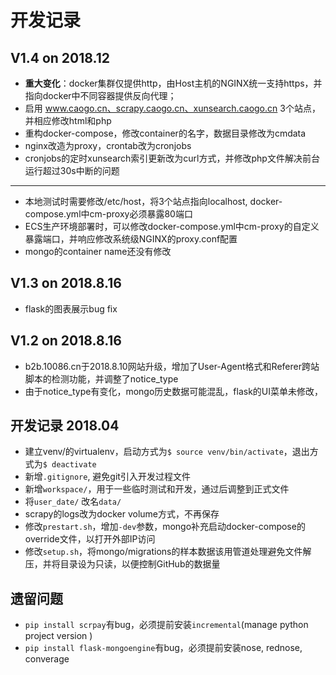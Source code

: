 # 开发记录

## V1.4 on 2018.12

- **重大变化**：docker集群仅提供http，由Host主机的NGINX统一支持https，并指向docker中不同容器提供反向代理；
- 启用 www.caogo.cn、scrapy.caogo.cn、xunsearch.caogo.cn 3个站点，并相应修改html和php
- 重构docker-compose，修改container的名字，数据目录修改为cmdata
- nginx改造为proxy，crontab改为cronjobs
- cronjobs的定时xunsearch索引更新改为curl方式，并修改php文件解决前台运行超过30s中断的问题

---

- 本地测试时需要修改/etc/host，将3个站点指向localhost, docker-compose.yml中cm-proxy必须暴露80端口
- ECS生产环境部署时，可以修改docker-compose.yml中cm-proxy的自定义暴露端口，并响应修改系统级NGINX的proxy.conf配置
- mongo的container name还没有修改

## V1.3 on 2018.8.16

- flask的图表展示bug fix

## V1.2 on 2018.8.16

- b2b.10086.cn于2018.8.10网站升级，增加了User-Agent格式和Referer跨站脚本的检测功能，并调整了notice_type
- 由于notice_type有变化，mongo历史数据可能混乱，flask的UI菜单未修改，

## 开发记录 2018.04

- 建立venv/的virtualenv，启动方式为`$ source venv/bin/activate`，退出方式为`$ deactivate`
- 新增`.gitignore`, 避免git引入开发过程文件
- 新增`workspace/`，用于一些临时测试和开发，通过后调整到正式文件
- 将`user_date/` 改名`data/`
- scrapy的logs改为docker volume方式，不再保存
- 修改`prestart.sh`，增加`-dev`参数，mongo补充启动docker-compose的override文件，以打开外部IP访问
- 修改`setup.sh`，将mongo/migrations的样本数据该用管道处理避免文件解压，并将目录设为只读，以便控制GitHub的数据量

## 遗留问题

- `pip install scrpay`有bug，必须提前安装`incremental`(manage python project version )
- `pip install flask-mongoengine`有bug，必须提前安装nose, rednose, converage

